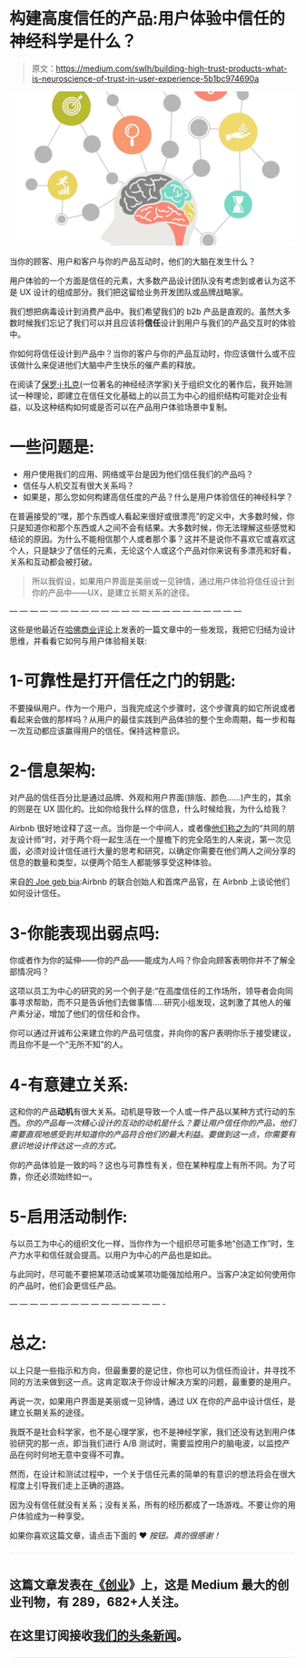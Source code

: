 # 构建高度信任的产品:用户体验中信任的神经科学是什么？

> 原文：<https://medium.com/swlh/building-high-trust-products-what-is-neuroscience-of-trust-in-user-experience-5b1bc974690a>

![](img/3a000da987335a2b376968e67cf96733.png)

当你的顾客、用户和客户与你的产品互动时，他们的大脑在发生什么？

用户体验的一个方面是信任的元素，大多数产品设计团队没有考虑到或者认为这不是 UX 设计的组成部分。我们把这留给业务开发团队或品牌战略家。

我们想把病毒设计到消费产品中。我们希望我们的 b2b 产品是直观的。虽然大多数时候我们忘记了我们可以并且应该将**信任**设计到用户与我们的产品交互时的体验中。

你如何将信任设计到产品中？当你的客户与你的产品互动时，你应该做什么或不应该做什么来促进他们大脑中产生快乐的催产素的释放。

在阅读了[保罗·j·扎克](https://www.linkedin.com/in/paul-zak-91123510/)(一位著名的神经经济学家)关于组织文化的著作后，我开始测试一种理论，即建立在信任文化基础上的以员工为中心的组织结构可能对企业有益，以及这种结构如何或是否可以在产品用户体验场景中复制。

# 一些问题是:

*   用户使用我们的应用、网络或平台是因为他们信任我们的产品吗？
*   信任与人机交互有很大关系吗？
*   如果是，那么您如何构建高信任度的产品？什么是用户体验信任的神经科学？

在普遍接受的“嘿，那个东西或人看起来很好或很漂亮”的定义中，大多数时候，你只是知道你和那个东西或人之间不会有结果。大多数时候，你无法理解这些感觉和结论的原因。为什么不能相信那个人或者那个事？这并不是说你不喜欢它或喜欢这个人，只是缺少了信任的元素，无论这个人或这个产品对你来说有多漂亮和好看，关系和互动都会被打破。

> 所以我假设，如果用户界面是美丽或一见钟情，通过用户体验将信任设计到你的产品中——UX，是建立长期关系的途径。

— — — — — — — — — — — — — — — — — — — — — — —

这些是他最近在[哈佛商业评论](https://hbr.org/2017/01/the-neuroscience-of-trust)上发表的一篇文章中的一些发现，我把它归结为设计思维，并看看它如何与用户体验相关联:

# 1-可靠性是打开信任之门的钥匙:

不要操纵用户。作为一个用户，当我完成这个步骤时，这个步骤真的如它所说或者看起来会做的那样吗？从用户的最佳实践到产品体验的整个生命周期，每一步和每一次互动都应该赢得用户的信任。保持这种意识。

# 2-信息架构:

对产品的信任百分比是通过品牌、外观和用户界面(排版、颜色……)产生的，其余的则是在 UX 固化的。比如你给我什么样的信息，什么时候给我，为什么给我？

Airbnb 很好地诠释了这一点。当你是一个中间人，或者像[他们称之为](https://airbnb.design/designing-for-trust/)的“共同的朋友设计师”时，对于两个将一起生活在一个屋檐下的完全陌生的人来说，第一次见面，必须对设计信任进行大量的思考和研究，以确定你需要在他们两人之间分享的信息的数量和类型，以便两个陌生人都能够享受这种体验。

来自[的 Joe geb bia](https://www.linkedin.com/in/jgebbia/):Airbnb 的联合创始人和首席产品官，在 Airbnb 上谈论他们如何设计信任。

# 3-你能表现出弱点吗:

你或者作为你的延伸——你的产品——能成为人吗？你会向顾客表明你并不了解全部情况吗？

这项以员工为中心的研究的另一个例子是:“在高度信任的工作场所，领导者会向同事寻求帮助，而不只是告诉他们去做事情…..研究小组发现，这刺激了其他人的催产素分泌，增加了他们的信任和合作。

你可以通过开诚布公来建立你的产品可信度，并向你的客户表明你乐于接受建议，而且你不是一个“无所不知”的人。

# 4-有意建立关系:

这和你的产品**动机**有很大关系。动机是导致一个人或一件产品以某种方式行动的东西。*你的产品每一次精心设计的互动的动机是什么？要让用户信任你的产品，他们需要直观地感受到并知道你的产品符合他们的最大利益。要做到这一点，你需要有意识地设计传达这一点的方式。*

你的产品体验是一致的吗？这也与可靠性有关，但在某种程度上有所不同。为了可靠，你还必须始终如一。

# 5-启用活动制作:

与以员工为中心的组织文化一样，当你作为一个组织尽可能多地“创造工作”时，生产力水平和信任就会提高。以用户为中心的产品也是如此。

与此同时，尽可能不要把某项活动或某项功能强加给用户。当客户决定如何使用你的产品时，他们会更信任产品。

— — — — — — — — — — — — — — — -

# 总之:

以上只是一些指示和方向，但最重要的是记住，你也可以为信任而设计，并寻找不同的方法来做到这一点。这肯定取决于你设计解决方案的问题，最重要的是用户。

再说一次，如果用户界面是美丽或一见钟情，通过 UX 在你的产品中设计信任，是建立长期关系的途径。

我既不是社会科学家，也不是心理学家，也不是神经学家，我们还没有达到用户体验研究的那一点，即当我们进行 A/B 测试时，需要监控用户的脑电波，以监控产品在何时何地无意中变得不可靠。

然而，在设计和测试过程中，一个关于信任元素的简单的有意识的想法将会在很大程度上引导我们走上正确的道路。

因为没有信任就没有关系；没有关系，所有的经历都成了一场游戏。不要让你的用户体验成为一种享受。

如果你喜欢这篇文章，请点击下面的 ❤️ *按钮。真的很感谢！*

![](img/731acf26f5d44fdc58d99a6388fe935d.png)

## 这篇文章发表在[《创业](https://medium.com/swlh)》上，这是 Medium 最大的创业刊物，有 289，682+人关注。

## 在这里订阅接收[我们的头条新闻](http://growthsupply.com/the-startup-newsletter/)。

![](img/731acf26f5d44fdc58d99a6388fe935d.png)